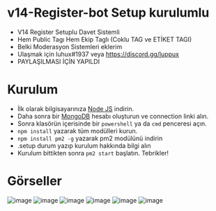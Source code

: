 # v14-Register-bot Setup kurulumlu
- V14 Register Setuplu Davet Sistemli
- Hem Public Tagı Hem Ekip Taglı (Coklu TAG ve ETİKET TAGI)
- Belki Moderasyon Sistemleri eklerim
- Ulaşmak için luhux#1937 veya https://discord.gg/luppux
- PAYLAŞILMASI İÇİN YAPILDI 
# Kurulum

* İlk olarak bilgisayarınıza [Node JS](https://nodejs.org/en/) indirin.
* Daha sonra bir [MongoDB](http://mongodb.com) hesabı oluşturun ve connection linki alın.
* Sonra klasörün içerisinde bir `powershell` ya da `cmd` penceresi açın.
* ```npm install``` yazarak tüm modülleri kurun.
* ```npm install pm2 -g``` yazarak pm2 modülünü indirin
* .setup durum yazıp kurulum hakkında bilgi alın
* Kurulum bittikten sonra ```pm2 start``` başlatın. Tebrikler!

# Görseller
![image](https://user-images.githubusercontent.com/74924310/226172962-1929adfb-a048-475a-bf8d-3ebcef95f027.png)
![image](https://user-images.githubusercontent.com/74924310/226172993-21cbc161-49fb-4df5-aa39-c68d5961f919.png)
![image](https://user-images.githubusercontent.com/74924310/226173050-c9ccb6ed-aca8-4687-985f-1eaaba858ab7.png)
![image](https://user-images.githubusercontent.com/74924310/226173065-4018e6ca-b86b-44de-8a01-212b3fb25f3e.png)
![image](https://user-images.githubusercontent.com/74924310/226173248-ca8fb5bd-aad0-49bd-8072-ed174abaf9c3.png)
![image](https://user-images.githubusercontent.com/74924310/226173289-c767eef3-26d7-4e8c-8510-a0b93bb602e2.png)
